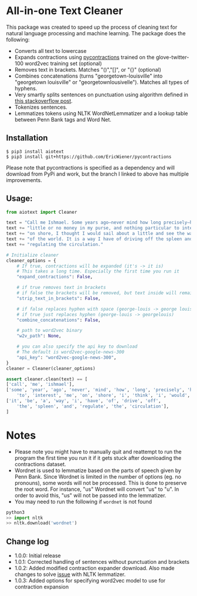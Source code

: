 # All-in-one Text Cleaner
This package was created to speed up the process of cleaning text for natural language processing and machine learning. The package does the following:
- Converts all text to lowercase
- Expands contractions using [pycontractions](https://pypi.org/project/pycontractions/) trained on the glove-twitter-100 word2vec training set (optional)
- Removes text in brackets. Matches "()","[]", or "{}" (optional)
- Combines concatenations (turns "georgetown-louisville" into "georgetown louisville" or "georgetownlousivelle"). Matches all types of hyphens.
- Very smartly splits sentences on punctuation using algorithm defined in [this stackoverflow post](https://stackoverflow.com/a/31505798/6942666).
- Tokenizes sentences.
- Lemmatizes tokens using NLTK WordNetLemmatizer and a lookup table between Penn Bank tags and Word Net.

## Installation
```
$ pip3 install aiotext
$ pip3 install git+https://github.com/EricWiener/pycontractions
```
Please note that pycontractions is specified as a dependency and will download from PyPi and work, but the branch I linked to above has multiple improvements.


## Usage:
```python
from aiotext import Cleaner

text = "Call me Ishmael. Some years ago—never mind how long precisely—having "
text += "little or no money in my purse, and nothing particular to interest me "
text += "on shore, I thought I would sail about a little and see the watery part "
text += "of the world. It is a way I have of driving off the spleen and "
text += "regulating the circulation."

# Initialize cleaner
cleaner_options = {
    # If true, contractions will be expanded (it's -> it is)
    # This takes a long time. Especially the first time you run it
    "expand_contractions": False,

    # if true removes text in brackets
    # if false the brackets will be removed, but text inside will remain
    "strip_text_in_brackets": False,

    # if false replaces hyphen with space (george-louis -> george louis).
    # if true just replaces hyphen (george-louis -> georgelouis)
    "combine_concatenations": False,  

    # path to word2vec binary
    "w2v_path": None,

    # you can also specify the api key to download
    # The default is word2vec-google-news-300
    "api_key": "word2vec-google-news-300",
}
cleaner = Cleaner(cleaner_options)

assert cleaner.clean(text) == [
['call', 'me', 'ishmael'],
['some', 'year', 'ago', 'never', 'mind', 'how', 'long', 'precisely', 'have', 'little', 'or', 'no', 'money', 'in', 'my', 'purse', 'and', 'nothing', 'particular',
    'to', 'interest', 'me', 'on', 'shore', 'i', 'think', 'i', 'would', 'sail', 'about', 'a', 'little', 'and', 'see', 'the', 'watery', 'part', 'of', 'the', 'world'],
['it', 'be', 'a', 'way', 'i', 'have', 'of', 'drive', 'off',
    'the', 'spleen', 'and', 'regulate', 'the', 'circulation'],
]
```

# Notes
- Please note you might have to manually quit and reattempt to run the program the first time you run it if it gets stuck after downloading the contractions dataset.
- Wordnet is used to lemmatize based on the parts of speech given by Penn Bank. Since Wordnet is limited in the number of options (eg. no pronouns), some words will not be processed. This is done to preserve the root word. For instance, "us" Wordnet will convert "us" to "u". In order to avoid this, "us" will not be passed into the lemmatizer.
- You may need to run the following if `wordnet` is not found
```python
python3
>> import nltk
>> nltk.download('wordnet')
```

## Change log
- 1.0.0: Initial release
- 1.0.1: Corrected handling of sentences without punctuation and brackets
- 1.0.2: Added modified contraction expander download. Also made changes to solve [issue](https://github.com/nltk/nltk/issues/2269) with NLTK lemmatizer.
- 1.0.3: Added options for specifying word2vec model to use for contraction expansion
